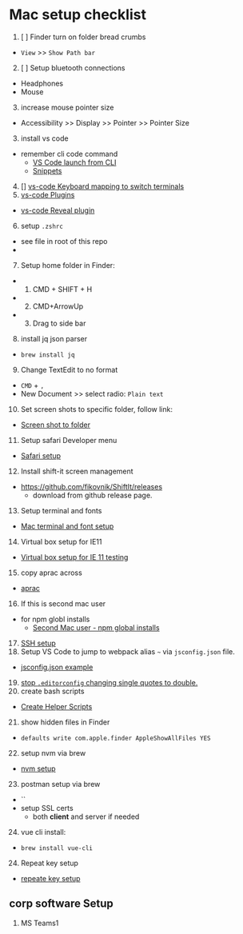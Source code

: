 # Mac setup checklist

1. [ ] Finder turn on folder bread crumbs

- `View` >> `Show Path bar`

2. [ ] Setup bluetooth connections

- Headphones
- Mouse

3. increase mouse pointer size

- Accessibility >> Display >> Pointer >> Pointer Size

3. install vs code

- remember cli code command
  - [VS Code launch from CLI](../vs-code/launch-from-cli.md)
  - [Snippets](../vs-code/snippets.md)

4. [] [vs-code Keyboard mapping to switch terminals](../vs-code/keyboard-mapping.md)
5. [vs-code Plugins](../vs-code/plugins.md)

- [vs-code Reveal plugin](../vs-code/reveal-active-file/reveal-active-file.md)

6. setup `.zshrc`

- see file in root of this repo
-

7. Setup home folder in Finder:

- 1. CMD + SHIFT + H
- 2. CMD+ArrowUp
- 3. Drag to side bar

8. install jq json parser

- `brew install jq`

9. Change TextEdit to no format

- `CMD` + `,`
- New Document >> select radio: `Plain text`

10. Set screen shots to specific folder, follow link:

- [Screen shot to folder](../screen-shot-to-folder/screen-shot-to-folder.md)

11. Setup safari Developer menu

- [Safari setup](../safari/safari-setup.md)

12. Install shift-it screen management

- https://github.com/fikovnik/ShiftIt/releases
  - download from github release page.

13. Setup terminal and fonts

- [Mac terminal and font setup](../terminal/font-setup.md)

14. Virtual box setup for IE11

- [Virtual box setup for IE 11 testing](../virutual-box-setup-IE11/virutual-box-setup-IE11.md)

15. copy aprac across

- [aprac](https://github.com/renewdigital-au/aprac)

16. If this is second mac user

- for npm globl installs
  - [Second Mac user - npm global installs](../npm-global-second-user/npm-global-second-user.md)

17. [SSH setup](../ssh-setup/ssh-setup.md)
18. Setup VS Code to jump to webpack alias `~` via `jsconfig.json` file.

- [jsconfig.json example](../vs-code/jsconfig.json)

19. [stop `.editorconfig` changing single quotes to double.](../vs-code/editorconfig)
20. create bash scripts

- [Create Helper Scripts](../scripts)

21. show hidden files in Finder

- `defaults write com.apple.finder AppleShowAllFiles YES`

22. setup nvm via brew

- [nvm setup](../nvm/nvm-setup.md)

23. postman setup via brew

- ``
- setup SSL certs
  - both **client** and server if needed

24. vue cli install:

- `brew install vue-cli`

24. Repeat key setup

- [repeate key setup](../repeat-key-settings/repeat-key-settings.md)

## corp software Setup

1. MS Teams1
